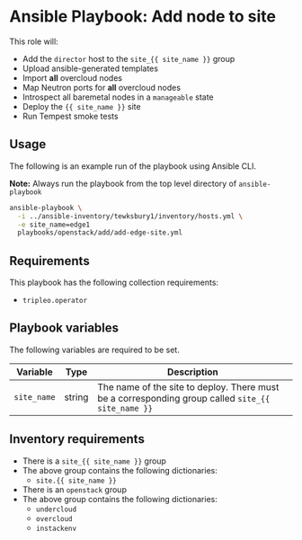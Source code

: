 # Ansible Playbook: Add node to site

This role will:

- Add the `director` host to the `site_{{ site_name }}` group
- Upload ansible-generated templates
- Import **all** overcloud nodes
- Map Neutron ports for **all** overcloud nodes
- Introspect all baremetal nodes in a `manageable` state
- Deploy the `{{ site_name }}` site
- Run Tempest smoke tests

## Usage

The following is an example run of the playbook using Ansible CLI.

**Note:** Always run the playbook from the top level directory of `ansible-playbook`

```sh
ansible-playbook \
  -i ../ansible-inventory/tewksbury1/inventory/hosts.yml \
  -e site_name=edge1
  playbooks/openstack/add/add-edge-site.yml
```

## Requirements

This playbook has the following collection requirements:

- `tripleo.operator`

## Playbook variables

The following variables are required to be set.

| Variable | Type | Description |
| -------- | ---- | ----------- |
| `site_name` | string | The name of the site to deploy. There must be a corresponding group called `site_{{ site_name }}`

## Inventory requirements

- There is a `site_{{ site_name }}` group
- The above group contains the following dictionaries:
  - `site.{{ site_name }}`
- There is an `openstack` group
- The above group contains the following dictionaries:
  - `undercloud`
  - `overcloud`
  - `instackenv`
